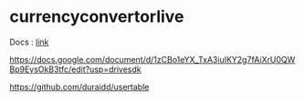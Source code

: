 # currencyconvertorlive


Docs : [link](https://docs.google.com/document/d/1VRi-xnnrg3E9cw1p5i52j2pMsI5V9VsTTQOPcp1ThKI/mobilebasic)


https://docs.google.com/document/d/1zCBo1eYX_TxA3iuIKY2g7fAiXrU0QWBp9EysOkB3tfc/edit?usp=drivesdk



https://github.com/duraidd/usertable
